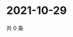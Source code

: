 # 2021-10-29

共 0 条

<!-- BEGIN WEIBO -->
<!-- 最后更新时间 Fri Oct 29 2021 01:18:35 GMT+0800 (China Standard Time) -->

<!-- END WEIBO -->
